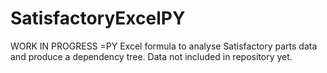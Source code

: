 # SatisfactoryExcelPY
WORK IN PROGRESS
=PY Excel formula to analyse Satisfactory parts data and produce a dependency tree.
Data not included in repository yet.
